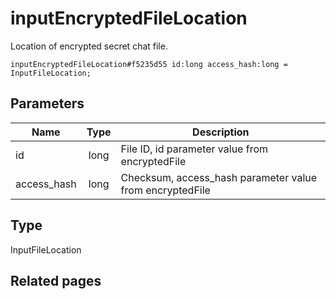 # inputEncryptedFileLocation
Location of encrypted secret chat file.

```
inputEncryptedFileLocation#f5235d55 id:long access_hash:long = InputFileLocation;
```

## Parameters
| Name | Type | Description |
| ---- | :----: | ----------- |
| id | long | File ID, id parameter value from encryptedFile |
| access_hash | long | Checksum, access_hash parameter value from encryptedFile |


## Type
InputFileLocation

## Related pages
